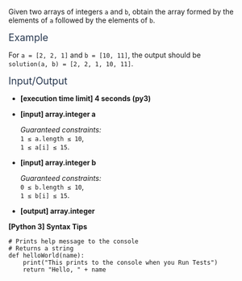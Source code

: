 <p>Given two arrays of integers <code>a</code> and <code>b</code>, obtain the array formed by the elements of <code>a</code> followed by the elements of <code>b</code>.</p>
<p><span class="markdown--header" style="color:#2b3b52;font-size:1.4em">Example</span></p>
<p>For <code>a = [2, 2, 1]</code> and <code>b = [10, 11]</code>, the output should be<br />
<code>solution(a, b) = [2, 2, 1, 10, 11]</code>.</p>
<p><span class="markdown--header" style="color:#2b3b52;font-size:1.4em">Input/Output</span></p>
<ul>
<li>
<p><strong>[execution time limit] 4 seconds (py3)</strong></p>
</li>
<li>
<p><strong>[input] array.integer a</strong></p>
<p><em>Guaranteed constraints:</em><br />
<code>1 ≤ a.length ≤ 10</code>,<br />
<code>1 ≤ a[i] ≤ 15</code>.</p>
</li>
<li>
<p><strong>[input] array.integer b</strong></p>
<p><em>Guaranteed constraints:</em><br />
<code>0 ≤ b.length ≤ 10</code>,<br />
<code>1 ≤ b[i] ≤ 15</code>.</p>
</li>
<li>
<p><strong>[output] array.integer</strong></p>
</li>
</ul>
<p><strong>[Python 3] Syntax Tips</strong></p>
<pre><code class="language-python"><span class="hljs-comment"># Prints help message to the console</span>
<span class="hljs-comment"># Returns a string</span>
<span class="hljs-keyword">def</span> <span class="hljs-title function_">helloWorld</span>(<span class="hljs-params">name</span>):
    <span class="hljs-built_in">print</span>(<span class="hljs-string">"This prints to the console when you Run Tests"</span>)
    <span class="hljs-keyword">return</span> <span class="hljs-string">"Hello, "</span> + name

</code></pre>
